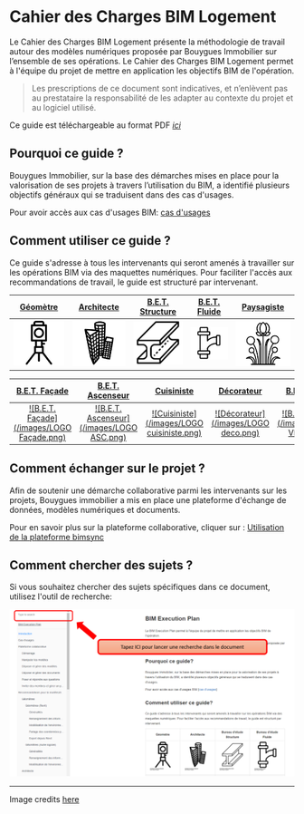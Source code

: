 # Cahier des Charges BIM Logement

Le Cahier des Charges BIM Logement présente la méthodologie de travail autour des modèles numériques proposée par Bouygues Immobilier sur l’ensemble de ses opérations.
Le Cahier des Charges BIM Logement permet à l'équipe du projet de mettre en application les objectifs BIM de l'opération.
> Les prescriptions de ce document sont indicatives, et n’enlèvent pas au prestataire la responsabilité de les adapter au contexte du projet et au logiciel utilisé.

Ce guide est téléchargeable au format PDF [*ici*](https://legacy.gitbook.com/download/pdf/book/bim-bouygues-immobilier/bim-execution-plan)

## Pourquoi ce guide ? 

Bouygues Immobilier, sur la base des démarches mises en place pour la valorisation de ses projets à travers l’utilisation du BIM, a identifié plusieurs objectifs généraux qui se traduisent dans des cas d'usages.

Pour avoir accès aux cas d'usages BIM: [cas d'usages](/01_CasUsages/README.md)

## Comment utiliser ce guide ?

Ce guide s'adresse à tous les intervenants qui seront amenés à travailler sur les opérations BIM via des maquettes numériques. Pour faciliter l'accès aux recommandations de travail, le guide est structuré par intervenant.

| [Géomètre](/lots/geometre/geometre.md) | [Architecte](/lots/architecte/architecte.md) | [B.E.T. Structure](/lots/structure/structure.md) | [B.E.T. Fluide](/lots/fluide/fluide.md) | [Paysagiste](/lots/paysagiste/paysagiste.md) |
| :---: | :---: | :---: | :---: |:---: |
| [![Géomètre](/02_Modelisation/00_communs/images/noun_1082944_cc.png)](/lots/geometre/geometre.md) | [![Architecte](/02_Modelisation/00_communs/images/noun_1261411_cc.png)](/lots/architecte/architecte.md) | [![B.E.T. Structure](/02_Modelisation/00_communs/images/Logo-structure.png)](/lots/structure/structure.md) | [![B.E.T. Fluide](/02_Modelisation/00_communs/images/noun_907762_cc.png)](/lots/fluide/fluide.md) |[![Paysagiste](/02_Modelisation/00_communs/images/Logo-paysagiste.png)](/lots/paysagiste/paysagiste.md) |

| [B.E.T. Façade](/lots/facade/facade.md)  | [B.E.T. Ascenseur](/lots/ascenseur/ascenseur.md) | [Cuisiniste](/lots/cuisiniste/cuisiniste.md)  | [Décorateur](/lots/decorateur/decorateur.md)  | [B.E.T. VRD](/lots/vrd/vrd.md)  |
| :---: | :---: | :---: | :---: | :---: |
| [![B.E.T. Façade](/images/LOGO Façade.png)](/lots/facade/facade.md) | [![B.E.T. Ascenseur](/images/LOGO ASC.png)](/lots/ascenseur/ascenseur.md)  | [![Cuisiniste](/images/LOGO cuisiniste.png)](/lots/cuisiniste/cuisiniste.md)  | [![Décorateur](/images/LOGO deco.png)](/lots/decorateur/decorateur.md)  | [![B.E.T. VRD](/images/LOGO VRD.png)](/lots/vrd/vrd.md) |

## Comment échanger sur le projet ?

Afin de soutenir une démarche collaborative parmi les intervenants sur les projets, Bouygues immobilier a mis en place une plateforme d'échange de données, modèles numériques et documents.

Pour en savoir plus sur la plateforme collaborative, cliquer sur : [Utilisation de la plateforme bimsync](/03_bimsync/README.md)

## Comment chercher des sujets ?

Si vous souhaitez chercher des sujets spécifiques dans ce document, utilisez l'outil de recherche:

![Recherche](/images/Recherche.PNG)

---
Image credits [here](/CREDITS.md)
